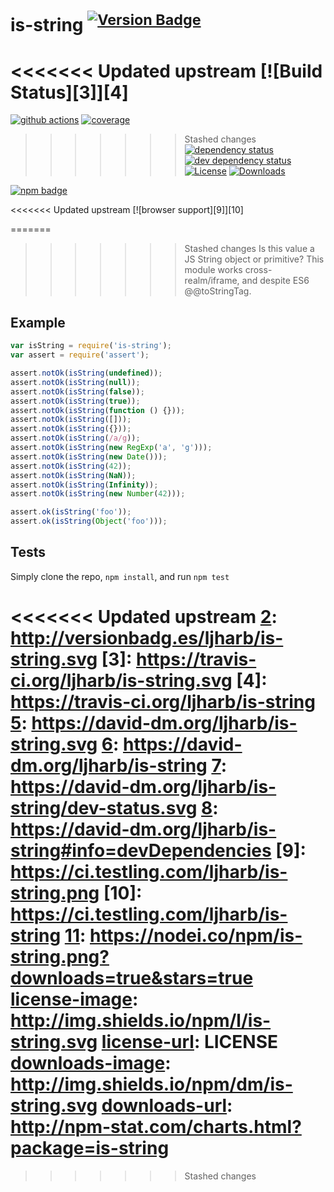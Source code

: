 # is-string <sup>[![Version Badge][2]][1]</sup>

<<<<<<< Updated upstream
[![Build Status][3]][4]
=======
[![github actions][actions-image]][actions-url]
[![coverage][codecov-image]][codecov-url]
>>>>>>> Stashed changes
[![dependency status][5]][6]
[![dev dependency status][7]][8]
[![License][license-image]][license-url]
[![Downloads][downloads-image]][downloads-url]

[![npm badge][11]][1]

<<<<<<< Updated upstream
[![browser support][9]][10]

=======
>>>>>>> Stashed changes
Is this value a JS String object or primitive? This module works cross-realm/iframe, and despite ES6 @@toStringTag.

## Example

```js
var isString = require('is-string');
var assert = require('assert');

assert.notOk(isString(undefined));
assert.notOk(isString(null));
assert.notOk(isString(false));
assert.notOk(isString(true));
assert.notOk(isString(function () {}));
assert.notOk(isString([]));
assert.notOk(isString({}));
assert.notOk(isString(/a/g));
assert.notOk(isString(new RegExp('a', 'g')));
assert.notOk(isString(new Date()));
assert.notOk(isString(42));
assert.notOk(isString(NaN));
assert.notOk(isString(Infinity));
assert.notOk(isString(new Number(42)));

assert.ok(isString('foo'));
assert.ok(isString(Object('foo')));
```

## Tests
Simply clone the repo, `npm install`, and run `npm test`

[1]: https://npmjs.org/package/is-string
<<<<<<< Updated upstream
[2]: http://versionbadg.es/ljharb/is-string.svg
[3]: https://travis-ci.org/ljharb/is-string.svg
[4]: https://travis-ci.org/ljharb/is-string
[5]: https://david-dm.org/ljharb/is-string.svg
[6]: https://david-dm.org/ljharb/is-string
[7]: https://david-dm.org/ljharb/is-string/dev-status.svg
[8]: https://david-dm.org/ljharb/is-string#info=devDependencies
[9]: https://ci.testling.com/ljharb/is-string.png
[10]: https://ci.testling.com/ljharb/is-string
[11]: https://nodei.co/npm/is-string.png?downloads=true&stars=true
[license-image]: http://img.shields.io/npm/l/is-string.svg
[license-url]: LICENSE
[downloads-image]: http://img.shields.io/npm/dm/is-string.svg
[downloads-url]: http://npm-stat.com/charts.html?package=is-string
=======
[2]: https://versionbadg.es/inspect-js/is-string.svg
[5]: https://david-dm.org/inspect-js/is-string.svg
[6]: https://david-dm.org/inspect-js/is-string
[7]: https://david-dm.org/inspect-js/is-string/dev-status.svg
[8]: https://david-dm.org/inspect-js/is-string#info=devDependencies
[11]: https://nodei.co/npm/is-string.png?downloads=true&stars=true
[license-image]: https://img.shields.io/npm/l/is-string.svg
[license-url]: LICENSE
[downloads-image]: https://img.shields.io/npm/dm/is-string.svg
[downloads-url]: https://npm-stat.com/charts.html?package=is-string
[codecov-image]: https://codecov.io/gh/inspect-js/is-string/branch/main/graphs/badge.svg
[codecov-url]: https://app.codecov.io/gh/inspect-js/is-string/
[actions-image]: https://img.shields.io/endpoint?url=https://github-actions-badge-u3jn4tfpocch.runkit.sh/inspect-js/is-string
[actions-url]: https://github.com/inspect-js/is-string/actions
>>>>>>> Stashed changes
